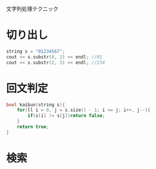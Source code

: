 文字列処理テクニック
# 切り出し
```cpp
string s = "01234567";
cout << s.substr(0, 2) << endl; //01
cout << s.substr(2, 3) << endl; //234
```

# 回文判定
```cpp
bool kaibun(string s){
    for(ll i = 0, j = s.size() - 1; i <= j; i++, j--){
        if(s[i] != s[j])return false;
    }
    return true;
}
```
# 検索

